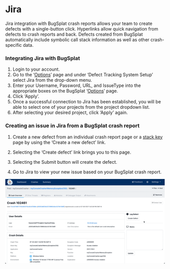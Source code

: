 # Jira

Jira integration with BugSplat crash reports allows your team to create defects with a single-button click. Hyperlinks allow quick navigation from defects to crash reports and back. Defects created from BugSplat automatically include symbolic call stack information as well as other crash-specific data.

### Integrating Jira with BugSplat

1. Login to your account.
2. Go to the ‘[Options](https://app.bugsplat.com/v2/options)’ page and under ‘Defect Tracking System Setup’ select Jira from the drop-down menu.
3. Enter your Username, Password, URL, and IssueType into the appropriate boxes on the BugSplat ‘[Options](https://app.bugsplat.com/v2/options)’ page.
4. Click ‘Apply’.
5. Once a successful connection to Jira has been established, you will be able to select one of your projects from the project dropdown list.
6. After selecting your desired project, click ‘Apply’ again.

### Creating an issue in Jira from a BugSplat crash report

1. Create a new defect from an individual crash report page or a [stack key](../../../../education/bugsplat-terminology.md#stack-key) page by using the ‘Create a new defect’ link.

2. Selecting the ‘Create defect’ link brings you to this page.

3. Selecting the Submit button will create the defect.

4. Go to Jira to view your new issue based on your BugSplat crash report.

![](../../../../.gitbook/assets/creating-defect.gif)

